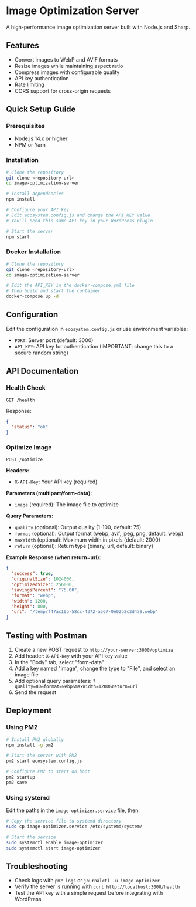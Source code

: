 
# Image Optimization Server

A high-performance image optimization server built with Node.js and Sharp.

## Features

- Convert images to WebP and AVIF formats
- Resize images while maintaining aspect ratio
- Compress images with configurable quality
- API key authentication
- Rate limiting
- CORS support for cross-origin requests

## Quick Setup Guide

### Prerequisites

- Node.js 14.x or higher
- NPM or Yarn

### Installation

```bash
# Clone the repository
git clone <repository-url>
cd image-optimization-server

# Install dependencies
npm install

# Configure your API key
# Edit ecosystem.config.js and change the API_KEY value
# You'll need this same API key in your WordPress plugin

# Start the server
npm start
```

### Docker Installation

```bash
# Clone the repository
git clone <repository-url>
cd image-optimization-server

# Edit the API_KEY in the docker-compose.yml file
# Then build and start the container
docker-compose up -d
```

## Configuration

Edit the configuration in `ecosystem.config.js` or use environment variables:

- `PORT`: Server port (default: 3000)
- `API_KEY`: API key for authentication (IMPORTANT: change this to a secure random string)

## API Documentation

### Health Check

```
GET /health
```

Response:
```json
{
  "status": "ok"
}
```

### Optimize Image

```
POST /optimize
```

**Headers:**
- `X-API-Key`: Your API key (required)

**Parameters (multipart/form-data):**
- `image` (required): The image file to optimize

**Query Parameters:**
- `quality` (optional): Output quality (1-100, default: 75)
- `format` (optional): Output format (webp, avif, jpeg, png, default: webp)
- `maxWidth` (optional): Maximum width in pixels (default: 2000)
- `return` (optional): Return type (binary, url, default: binary)

**Example Response (when return=url):**
```json
{
  "success": true,
  "originalSize": 1024000,
  "optimizedSize": 256000,
  "savingsPercent": "75.00",
  "format": "webp",
  "width": 1200,
  "height": 800,
  "url": "/temp/f47ac10b-58cc-4372-a567-0e02b2c3d479.webp"
}
```

## Testing with Postman

1. Create a new POST request to `http://your-server:3000/optimize`
2. Add header: `X-API-Key` with your API key value
3. In the "Body" tab, select "form-data"
4. Add a key named "image", change the type to "File", and select an image file
5. Add optional query parameters: `?quality=80&format=webp&maxWidth=1200&return=url`
6. Send the request

## Deployment

### Using PM2

```bash
# Install PM2 globally
npm install -g pm2

# Start the server with PM2
pm2 start ecosystem.config.js

# Configure PM2 to start on boot
pm2 startup
pm2 save
```

### Using systemd

Edit the paths in the `image-optimizer.service` file, then:

```bash
# Copy the service file to systemd directory
sudo cp image-optimizer.service /etc/systemd/system/

# Start the service
sudo systemctl enable image-optimizer
sudo systemctl start image-optimizer
```

## Troubleshooting

- Check logs with `pm2 logs` or `journalctl -u image-optimizer`
- Verify the server is running with `curl http://localhost:3000/health`
- Test the API key with a simple request before integrating with WordPress
